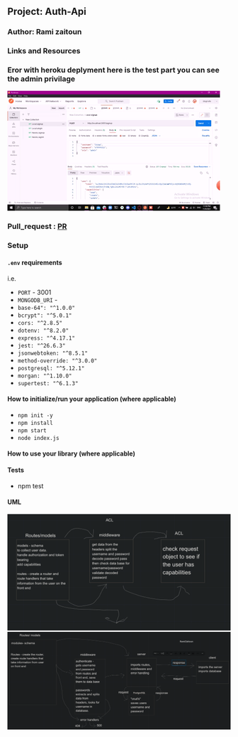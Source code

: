 

## Project: Auth-Api

### Author: Rami zaitoun

### Links and Resources

### Eror with heroku deplyment here is the test part you can see the admin privilage 
![LOcalHostTest](https://github.com/MasteRminD6666/auth-api/blob/main/local%20test.gif?raw=true)
### Pull_request : [PR](https://github.com/MasteRminD6666/auth-api/pull/1)

### Setup

#### `.env` requirements

i.e.

- `PORT` - 3001
- `MONGODB_URI` -
- `base-64": "^1.0.0"`
- `bcrypt": "^5.0.1"`
- `cors: "^2.8.5"`
- `dotenv: "^8.2.0"`
- `express: "^4.17.1"`
- `jest: "^26.6.3"`
- `jsonwebtoken: "^8.5.1"`
- `method-override: "^3.0.0"`
- `postgresql: "^5.12.1"`
- `morgan: "^1.10.0"`
- `supertest: "^6.1.3"`

#### How to initialize/run your application (where applicable)

- `npm init -y`
- `npm install`
- `npm start`
- `node index.js`

#### How to use your library (where applicable)

#### Tests

- npm test

#### UML


![lab8](https://github.com/MasteRminD6666/auth-api/blob/dev/lab8.png?raw=true)
![lab7](https://github.com/MasteRminD6666/auth-api/raw/dev/lab7.png?raw=true)
